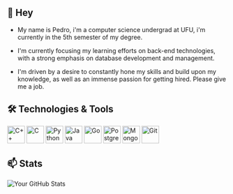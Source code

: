 ## 👋 Hey

- My name is Pedro, i'm a computer science undergrad at UFU, i'm currently in the 5th semester of my degree.
  
- I'm currently focusing my learning efforts on back-end technologies, with a strong emphasis on database development and management.
  
- I'm driven by a desire to constantly hone my skills and build upon my knowledge, as well as an immense passion for getting hired. Please give me a job.


## 🛠 Technologies & Tools

<p align="left">
   <!-- C++ -->
   <img src="https://cdn.jsdelivr.net/gh/devicons/devicon/icons/cplusplus/cplusplus-original.svg" width="40" height="40" alt="C++"/>
   <!-- C -->
   <img src="https://cdn.jsdelivr.net/gh/devicons/devicon/icons/c/c-original.svg" width="40" height="40" alt="C"/>
   <!-- Python -->
   <img src="https://cdn.jsdelivr.net/gh/devicons/devicon/icons/python/python-original.svg" width="40" height="40" alt="Python"/>
   <!-- Java -->
   <img src="https://cdn.jsdelivr.net/gh/devicons/devicon/icons/java/java-original.svg" width="40" height="40" alt="Java"/>
   <!-- Go -->
   <img src="https://cdn.jsdelivr.net/gh/devicons/devicon/icons/go/go-original.svg" width="40" height="40" alt="Go"/>
   <!-- PostgreSQL -->
   <img src="https://cdn.jsdelivr.net/gh/devicons/devicon/icons/postgresql/postgresql-original.svg" width="40" height="40" alt="PostgreSQL"/>
   <!-- MongoDB -->
   <img src="https://cdn.jsdelivr.net/gh/devicons/devicon/icons/mongodb/mongodb-original.svg" width="40" height="40" alt="MongoDB"/>
   <!-- Git -->
   <img src="https://cdn.jsdelivr.net/gh/devicons/devicon/icons/git/git-original.svg" width="40" height="40" alt="Git"/>
</p>


## 📫 Stats
![Your GitHub Stats](https://github-readme-stats.vercel.app/api?username=UnderworldBlues&show_icons=true&theme=tokyonight)
